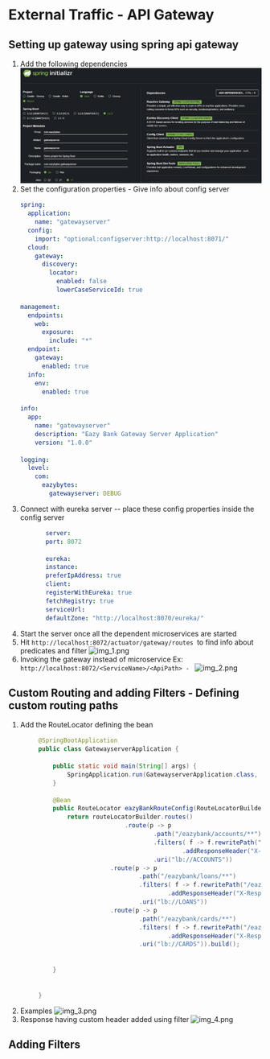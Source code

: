 # External Traffic - API Gateway

Setting up gateway using spring api gateway
---------------------------------------
1. Add the following dependencies
    ![img.png](img.png)
2. Set the configuration properties - Give info about config server
    ````yaml
    spring:
      application:
        name: "gatewayserver"
      config:
        import: "optional:configserver:http://localhost:8071/"
      cloud:
        gateway:
          discovery:
            locator:
              enabled: false
              lowerCaseServiceId: true
    
    management:
      endpoints:
        web:
          exposure:
            include: "*"
      endpoint:
        gateway:
          enabled: true
      info:
        env:
          enabled: true
    
    info:
      app:
        name: "gatewayserver"
        description: "Eazy Bank Gateway Server Application"
        version: "1.0.0"
    
    logging:
      level:
        com:
          eazybytes:
            gatewayserver: DEBUG
   ````
3. Connect with eureka server -- place these config properties inside the config server
    ```yaml
           server:
           port: 8072
        
           eureka:
           instance:
           preferIpAddress: true
           client:
           registerWithEureka: true
           fetchRegistry: true
           serviceUrl:
           defaultZone: "http://localhost:8070/eureka/"
    ```
4. Start the server once all the dependent microservices are started
5. Hit `http://localhost:8072/actuator/gateway/routes `to find info about predicates and filter
    ![img_1.png](img_1.png)
6. Invoking the gateway instead of microservice
   Ex: `http://localhost:8072/<ServiceName>/<ApiPath> - ` 
    ![img_2.png](img_2.png)

Custom Routing and adding Filters - Defining custom routing paths
---------------------------------------------
1. Add the RouteLocator defining the bean
   ````java
        @SpringBootApplication
        public class GatewayserverApplication {
        
            public static void main(String[] args) {
                SpringApplication.run(GatewayserverApplication.class, args);
            }
        
            @Bean
            public RouteLocator eazyBankRouteConfig(RouteLocatorBuilder routeLocatorBuilder) {
                return routeLocatorBuilder.routes()
                                .route(p -> p
                                        .path("/eazybank/accounts/**")
                                        .filters( f -> f.rewritePath("/eazybank/accounts/(?<segment>.*)","/${segment}")
                                                .addResponseHeader("X-Response-Time", LocalDateTime.now().toString()))
                                        .uri("lb://ACCOUNTS"))
                            .route(p -> p
                                    .path("/eazybank/loans/**")
                                    .filters( f -> f.rewritePath("/eazybank/loans/(?<segment>.*)","/${segment}")
                                            .addResponseHeader("X-Response-Time", LocalDateTime.now().toString()))
                                    .uri("lb://LOANS"))
                            .route(p -> p
                                    .path("/eazybank/cards/**")
                                    .filters( f -> f.rewritePath("/eazybank/cards/(?<segment>.*)","/${segment}")
                                            .addResponseHeader("X-Response-Time", LocalDateTime.now().toString()))
                                    .uri("lb://CARDS")).build();
        
        
            }
        
        
        }
    ````
2. Examples
   ![img_3.png](img_3.png)
3. Response having custom header added using filter
    ![img_4.png](img_4.png)


Adding Filters
-----------------
